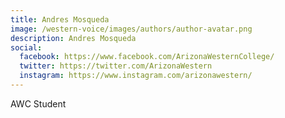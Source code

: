 ```yaml
---
title: Andres Mosqueda
image: /western-voice/images/authors/author-avatar.png
description: Andres Mosqueda
social:
  facebook: https://www.facebook.com/ArizonaWesternCollege/
  twitter: https://twitter.com/ArizonaWestern
  instagram: https://www.instagram.com/arizonawestern/
---
```


AWC Student